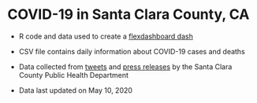 # COVID-19 in Santa Clara County, CA

* R code and data used to create a [flexdashboard dash](https://www.jackjleescience.com/dataviz/covid19_scc.html)

* CSV file contains daily information about COVID-19 cases and deaths

* Data collected from [tweets](https://twitter.com/HealthySCC) and [press releases](https://www.sccgov.org/sites/phd/news/Pages/newsroom.aspx) by the Santa Clara County Public Health Department

* Data last updated on  May 10, 2020

